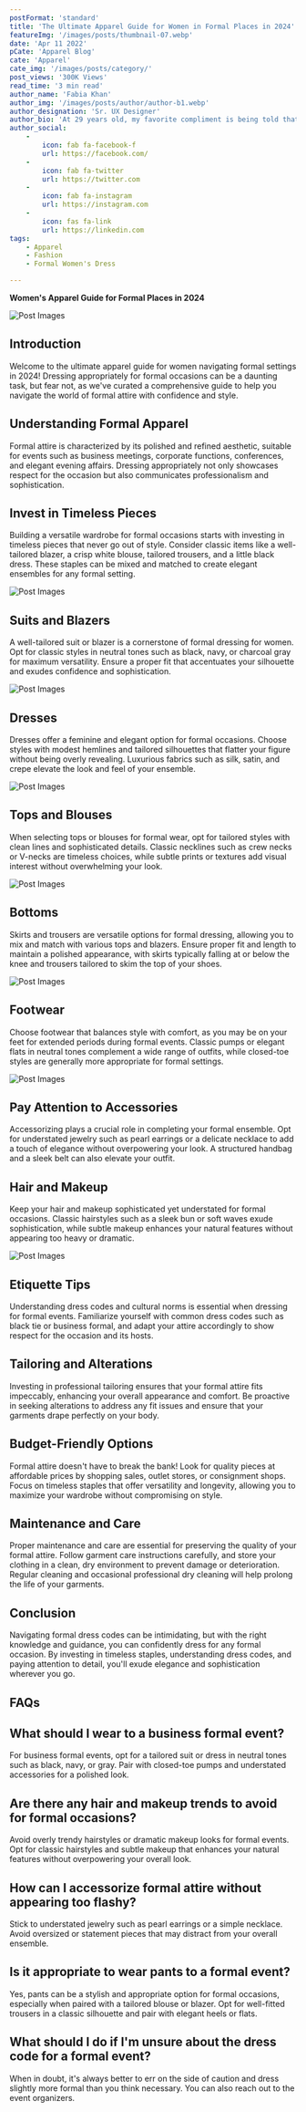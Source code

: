```yaml
---
postFormat: 'standard'
title: 'The Ultimate Apparel Guide for Women in Formal Places in 2024'
featureImg: '/images/posts/thumbnail-07.webp'
date: 'Apr 11 2022'
pCate: 'Apparel Blog'
cate: 'Apparel'
cate_img: '/images/posts/category/'
post_views: '300K Views'
read_time: '3 min read'
author_name: 'Fabia Khan'
author_img: '/images/posts/author/author-b1.webp'
author_designation: 'Sr. UX Designer'
author_bio: 'At 29 years old, my favorite compliment is being told that I look like my mom. Seeing myself in her image, like this daughter up top, makes me so proud of how far I’ve come, and so thankful for where I come from.'
author_social:
    -
        icon: fab fa-facebook-f
        url: https://facebook.com/
    -
        icon: fab fa-twitter
        url: https://twitter.com
    -
        icon: fab fa-instagram
        url: https://instagram.com
    - 
        icon: fas fa-link
        url: https://linkedin.com
tags: 
    - Apparel
    - Fashion
    - Formal Women's Dress

---
```


**Women's Apparel Guide for Formal Places in 2024**

![Post Images](/images/post-single/post-single-02.webp)

## Introduction

Welcome to the ultimate apparel guide for women navigating formal settings in 2024! Dressing appropriately for formal occasions can be a daunting task, but fear not, as we've curated a comprehensive guide to help you navigate the world of formal attire with confidence and style.

## Understanding Formal Apparel

Formal attire is characterized by its polished and refined aesthetic, suitable for events such as business meetings, corporate functions, conferences, and elegant evening affairs. Dressing appropriately not only showcases respect for the occasion but also communicates professionalism and sophistication.

## Invest in Timeless Pieces

Building a versatile wardrobe for formal occasions starts with investing in timeless pieces that never go out of style. Consider classic items like a well-tailored blazer, a crisp white blouse, tailored trousers, and a little black dress. These staples can be mixed and matched to create elegant ensembles for any formal setting.

![Post Images](/images/post-single/post-single-02.webp)

## Suits and Blazers

A well-tailored suit or blazer is a cornerstone of formal dressing for women. Opt for classic styles in neutral tones such as black, navy, or charcoal gray for maximum versatility. Ensure a proper fit that accentuates your silhouette and exudes confidence and sophistication.

![Post Images](/images/post-single/post-single-02.webp)

## Dresses

Dresses offer a feminine and elegant option for formal occasions. Choose styles with modest hemlines and tailored silhouettes that flatter your figure without being overly revealing. Luxurious fabrics such as silk, satin, and crepe elevate the look and feel of your ensemble.

![Post Images](/images/post-single/post-single-02.webp)

## Tops and Blouses

When selecting tops or blouses for formal wear, opt for tailored styles with clean lines and sophisticated details. Classic necklines such as crew necks or V-necks are timeless choices, while subtle prints or textures add visual interest without overwhelming your look.

![Post Images](/images/post-single/post-single-02.webp)

## Bottoms

Skirts and trousers are versatile options for formal dressing, allowing you to mix and match with various tops and blazers. Ensure proper fit and length to maintain a polished appearance, with skirts typically falling at or below the knee and trousers tailored to skim the top of your shoes.

![Post Images](/images/post-single/post-single-02.webp)

## Footwear

Choose footwear that balances style with comfort, as you may be on your feet for extended periods during formal events. Classic pumps or elegant flats in neutral tones complement a wide range of outfits, while closed-toe styles are generally more appropriate for formal settings.

![Post Images](/images/post-single/post-single-02.webp)

## Pay Attention to Accessories

Accessorizing plays a crucial role in completing your formal ensemble. Opt for understated jewelry such as pearl earrings or a delicate necklace to add a touch of elegance without overpowering your look. A structured handbag and a sleek belt can also elevate your outfit.

## Hair and Makeup

Keep your hair and makeup sophisticated yet understated for formal occasions. Classic hairstyles such as a sleek bun or soft waves exude sophistication, while subtle makeup enhances your natural features without appearing too heavy or dramatic.

![Post Images](/images/post-single/post-single-02.webp)

## Etiquette Tips

Understanding dress codes and cultural norms is essential when dressing for formal events. Familiarize yourself with common dress codes such as black tie or business formal, and adapt your attire accordingly to show respect for the occasion and its hosts.

## Tailoring and Alterations

Investing in professional tailoring ensures that your formal attire fits impeccably, enhancing your overall appearance and comfort. Be proactive in seeking alterations to address any fit issues and ensure that your garments drape perfectly on your body.

## Budget-Friendly Options

Formal attire doesn't have to break the bank! Look for quality pieces at affordable prices by shopping sales, outlet stores, or consignment shops. Focus on timeless staples that offer versatility and longevity, allowing you to maximize your wardrobe without compromising on style.

## Maintenance and Care

Proper maintenance and care are essential for preserving the quality of your formal attire. Follow garment care instructions carefully, and store your clothing in a clean, dry environment to prevent damage or deterioration. Regular cleaning and occasional professional dry cleaning will help prolong the life of your garments.

## Conclusion

Navigating formal dress codes can be intimidating, but with the right knowledge and guidance, you can confidently dress for any formal occasion. By investing in timeless staples, understanding dress codes, and paying attention to detail, you'll exude elegance and sophistication wherever you go.

## FAQs

## What should I wear to a business formal event?

For business formal events, opt for a tailored suit or dress in neutral tones such as black, navy, or gray. Pair with closed-toe pumps and understated accessories for a polished look.

## Are there any hair and makeup trends to avoid for formal occasions?

Avoid overly trendy hairstyles or dramatic makeup looks for formal events. Opt for classic hairstyles and subtle makeup that enhances your natural features without overpowering your overall look.

## How can I accessorize formal attire without appearing too flashy?

Stick to understated jewelry such as pearl earrings or a simple necklace. Avoid oversized or statement pieces that may distract from your overall ensemble.

## Is it appropriate to wear pants to a formal event?

Yes, pants can be a stylish and appropriate option for formal occasions, especially when paired with a tailored blouse or blazer. Opt for well-fitted trousers in a classic silhouette and pair with elegant heels or flats.

## What should I do if I'm unsure about the dress code for a formal event?

When in doubt, it's always better to err on the side of caution and dress slightly more formal than you think necessary. You can also reach out to the event organizers.
